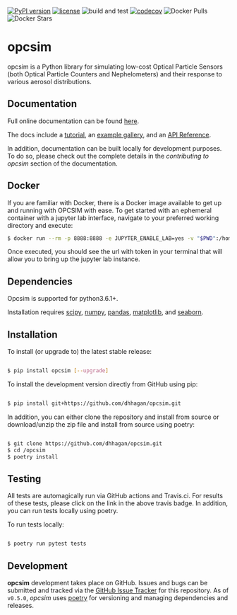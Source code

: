 [![PyPI version](https://badge.fury.io/py/opcsim.svg)](https://badge.fury.io/py/opcsim)
[![license](https://img.shields.io/github/license/mashape/apistatus.svg)](https://github.com/dhhagan/opcsim/blob/master/LICENSE)
![build and test](https://github.com/dhhagan/opcsim/workflows/Run%20unittests%20and%20push%20to%20coveralls/badge.svg)
[![codecov](https://codecov.io/gh/dhhagan/opcsim/branch/master/graph/badge.svg)](https://codecov.io/gh/dhhagan/opcsim)
![Docker Pulls](https://img.shields.io/docker/pulls/dhhagan/opcsim)
![Docker Stars](https://img.shields.io/docker/stars/dhhagan/opcsim)

# opcsim

opcsim is a Python library for simulating low-cost Optical Particle Sensors (both Optical Particle Counters and Nephelometers) and
their response to various aerosol distributions.

## Documentation

Full online documentation can be found [here][1].

The docs include a [tutorial][2], an [example gallery][3], and an [API Reference][4].

In addition, documentation can be built locally for development purposes. To do so, please check out the complete details in the *contributing to opcsim* section of the documentation.

## Docker

If you are familiar with Docker, there is a Docker image available to get up and running with OPCSIM with ease. To get started 
with an ephemeral container with a jupyter lab interface, navigate to your preferred working directory and execute:

```sh
$ docker run --rm -p 8888:8888 -e JUPYTER_ENABLE_LAB=yes -v "$PWD":/home/joyvan/work dhhagan/opcsim:latest
```

Once executed, you should see the url with token in your terminal that will allow you to bring up the jupyter lab instance.


## Dependencies

Opcsim is supported for python3.6.1+.

Installation requires [scipy][5], [numpy][6], [pandas][7], [matplotlib][8],
and [seaborn][9].


## Installation

To install (or upgrade to) the latest stable release:

```sh

$ pip install opcsim [--upgrade]
```

To install the development version directly from GitHub using pip:

```sh

$ pip install git+https://github.com/dhhagan/opcsim.git
```

In addition, you can either clone the repository and install from source or download/unzip the zip file and install from source using poetry:

```sh

$ git clone https://github.com/dhhagan/opcsim.git
$ cd /opcsim
$ poetry install
```

## Testing

All tests are automagically run via GitHub actions and Travis.ci. For results of these tests, please click on the link in the above travis badge. In addition, you can run tests locally using poetry.

To run tests locally:

```sh

$ poetry run pytest tests
```


## Development

**opcsim** development takes place on GitHub. Issues and bugs can be submitted and tracked via the [GitHub Issue Tracker][10] for this repository. As of `v0.5.0`, *opcsim* uses [poetry][11] for versioning and managing dependencies and releases.


[1]: https://dhhagan.github.io/opcsim/
[2]: https://dhhagan.github.io/opcsim/tutorial.html
[3]: https://dhhagan.github.io/opcsim/examples/index.html
[4]: https://dhhagan.github.io/opcsim/api.html
[5]: https://www.scipy.org/
[6]: http://www.numpy.org/
[7]: http://pandas.pydata.org/
[8]: http://matplotlib.org/
[9]: https://seaborn.pydata.org/
[10]: https://github.com/dhhagan/opcsim/issues
[11]: https://python-poetry.org/
